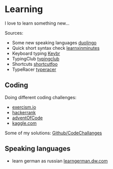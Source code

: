 # Learning

I love to learn something new...

Sources:
 - Some new speaking languages [duolingo](https://www.duolingo.com/profile/Dtri23)
 - Quick short syntax check [learnxinminutes](https://learnxinyminutes.com/)
 - Keyboard typing [Keybr](https://www.keybr.com/)
 - TypingClub [typingclub](https://www.typingclub.com)
 - Shortcuts [shortcutfoo](https://www.shortcutfoo.com/)
 - TypeRacer [typeracer](https://play.typeracer.com/)

## Coding

Doing different coding challenges:

 - [exercism.io](https://exercism.io/)
 - [hackerrank](https://hackerrank.com/)
 - [adventOfCode](https://adventofcode.com/)
 - [kaggle.com](https://www.kaggle.com/)

Some of my solutions: [Github/CodeChallanges](https://github.com/dvogt23/CodeChallenges)

## Speaking languages

 - learn german as russian [learngerman.dw.com](https://learngerman.dw.com/ru/overview#)
